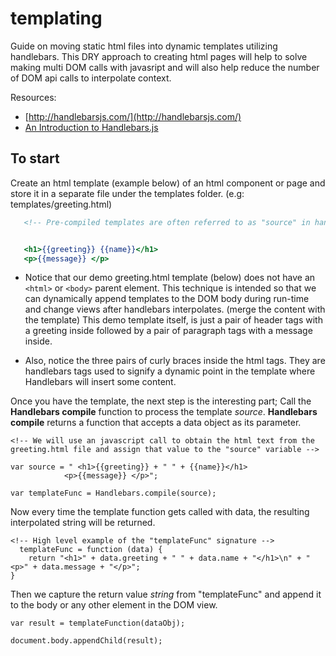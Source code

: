# templating
Guide on moving static html files into dynamic templates utilizing handlebars.
This DRY approach to creating html pages will help to solve making multi DOM calls with javasript and
will also help reduce the number of DOM api calls to interpolate context.

Resources: 
+ [http://handlebarsjs.com/](http://handlebarsjs.com/)
+ [An Introduction to Handlebars.js](https://www.youtube.com/watch?v=SPaw1ETzS2c)

## To start
Create an html template (example below) of an html component or page and store it in a separate file under the templates folder. (e.g: templates/greeting.html)

```demo.html source
   <!-- Pre-compiled templates are often referred to as "source" in handlebars.js -->


   <h1>{{greeting}} {{name}}</h1>
   <p>{{message}} </p>

```

- Notice that our demo greeting.html template (below) does not have an `<html>` or `<body>` parent element.
  This technique is intended so that we can dynamically append templates to the DOM body during run-time and change views after
  handlebars interpolates. (merge the content with the template)
  This demo template itself, is just a pair of header tags with a greeting inside followed by a pair of paragraph tags with a message inside.
  
- Also, notice the three pairs of curly braces inside the html tags. They are handlebars tags used to signify a dynamic point in the template where Handlebars will insert some content.


Once you have the template, the next step is the interesting part; Call the **Handlebars compile** function to process the template *source*. **Handlebars compile**  returns a function that accepts a data object as its parameter.

```
<!-- We will use an javascript call to obtain the html text from the greeting.html file and assign that value to the "source" variable -->

var source = " <h1>{{greeting}} + " " + {{name}}</h1>
            <p>{{message}} </p>";

var templateFunc = Handlebars.compile(source);
```

Now every time the template function gets called with data, the resulting interpolated string will be returned.

```
<!-- High level example of the "templateFunc" signature -->
  templateFunc = function (data) {
    return "<h1>" + data.greeting + " " + data.name + "</h1>\n" + "<p>" + data.message + "</p>";
}
```

Then we capture the return value *string* from "templateFunc" and append it to the body or any other element in the DOM view.

```
var result = templateFunction(dataObj);

document.body.appendChild(result);
```